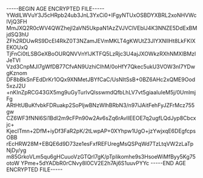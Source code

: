 -----BEGIN AGE ENCRYPTED FILE-----
YWdlLWVuY3J5cHRpb24ub3JnL3YxCi0+IFgyNTUxOSBDYXBRL2xoNHVWclVjQ3FH
MmJXQ2R0cWV4QWZhejl2aVN5UkpaN1AzZVJVClVEblJ4K3NNZE5DdExBMjdSQ3hU
ZFh2RDUwRS9DcEI4RkZ0T3NZamJEVmMKLT4gKWUtZ3JlYXNlIHt8LkFKIXEKOUxQ
TjFnCi0tLSBGeXBoOURQNVVnYlJKTFQ5LzRjc3U4ajJXOWkzRXhNMXlBMzlJeTVl
Vzd3CnpMJI7gWfDB77CfvAN9UzhiCIhM/0oHfY7Qkec5ukU3VOW3nI7YDwgKznom
DF8bBkSnFEdDrKr1OQx9XNMetJBYfCaC/UsNItSsB+0BZ6AHc2xQME9Ood5xzJ2U
+nKInZpRCG43GX5mg9uGyTurIvQlsswmdQfbLhLV7vt5giaaIuIeM5j/0UmlmjFg
ARtHtUBuKfvbkFDRuakp2SoPljwBNzWlhBRbN3/n97iJAitFehFyJZFrMcz755gw
CZ6WF3fNNl6Si1BdI2m9cFPn90w2Av6sZq6rAvIIEEOE7q2ugfLQdJyp8Cbcxjc+
KjecITmn+2DfM+iyDf3FaR2pK/2tLwpAP+0XYhpw1UgO+jzYwjxqE6DEgfcpsOBB
rEcHRW28M+EBQE6d9D73ze1esFxfREFUregMsQSPqWd7TzLtqVW2zLaTpNjDy/yg
m85GrkoVLm5qu6gHCuuoVzGTQrI7gK/pTpIikomhe9s3HsoeWiMfByy5Kg75otoW
YPme+5dYADbR0rCNvy8I0CV2E2h7Aj6S1uuvPYYc
-----END AGE ENCRYPTED FILE-----
